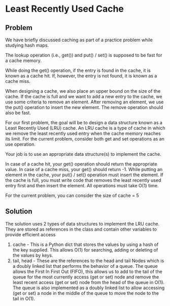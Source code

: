 # Least Recently Used Cache

## Problem

We have briefly discussed caching as part of a practice problem while studying hash maps.

The lookup operation (i.e., get()) and put() / set() is supposed to be fast for a cache memory.

While doing the get() operation, if the entry is found in the cache, it is known as a cache hit. If, however, the entry is not found, it is known as a cache miss.

When designing a cache, we also place an upper bound on the size of the cache. If the cache is full and we want to add a new entry to the cache, we use some criteria to remove an element. After removing an element, we use the put() operation to insert the new element. The remove operation should also be fast.

For our first problem, the goal will be to design a data structure known as a Least Recently Used (LRU) cache. An LRU cache is a type of cache in which we remove the least recently used entry when the cache memory reaches its limit. For the current problem, consider both get and set operations as an use operation.

Your job is to use an appropriate data structure(s) to implement the cache.

In case of a cache hit, your get() operation should return the appropriate value.
In case of a cache miss, your get() should return -1.
While putting an element in the cache, your put() / set() operation must insert the element. If the cache is full, you must write code that removes the least recently used entry first and then insert the element.
All operations must take O(1) time.

For the current problem, you can consider the size of cache = 5

## Solution

The solution uses 2 types of data structures to implement the LRU cache. They are stored as references in the class and contain other variables to provide efficient access

1. cache - This is a Python dict that stores the values by using a hash of the key supplied. This allows O(1) for searching, adding or deleting of the values by keys.
2. tail, head - These are the references to the head and tail Nodes which is a doubly linked list that performs the behavior of a queue. The queue allows the First In First Out (FIFO), this allows us to add to the tail of the queue for the most currently access (get or set) node and remove the least recent access (get or set) node from the head of the queue in O(1). The queue is also implemented as a doubly linked list to allow accessing (get or set) a node in the middle of the queue to move the node to the tail in O(1).
